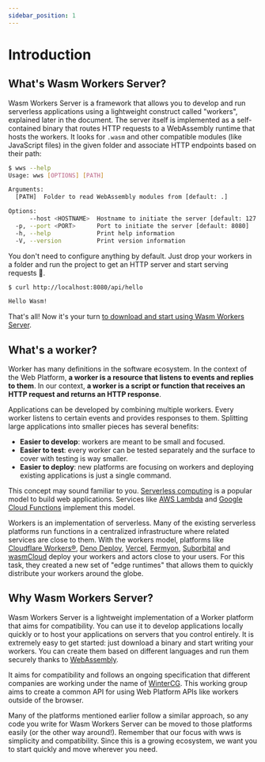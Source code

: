 ```yaml
---
sidebar_position: 1
---
```


# Introduction

## What's Wasm Workers Server?

Wasm Workers Server is a framework that allows you to develop and run serverless applications using a lightweight construct called "workers", explained later in the document. The server itself is implemented as a self-contained binary that routes HTTP requests to a WebAssembly runtime that hosts the workers. It looks for `.wasm` and other compatible modules (like JavaScript files) in the given folder and associate HTTP endpoints based on their path:

```bash
$ wws --help
Usage: wws [OPTIONS] [PATH]

Arguments:
  [PATH]  Folder to read WebAssembly modules from [default: .]

Options:
      --host <HOSTNAME>  Hostname to initiate the server [default: 127.0.0.1]
  -p, --port <PORT>      Port to initiate the server [default: 8080]
  -h, --help             Print help information
  -V, --version          Print version information
```

You don't need to configure anything by default. Just drop your workers in a folder and run the project to get an HTTP server and start serving requests 🚀.

```bash
$ curl http://localhost:8080/api/hello

Hello Wasm!
```

That's all! Now it's your turn [to download and start using Wasm Workers Server](./quickstart.md).

## What's a worker?

Worker has many definitions in the software ecosystem. In the context of the Web Platform, **a worker is a resource that listens to events and replies to them**. In our context, **a worker is a script or function that receives an HTTP request and returns an HTTP response**.

Applications can be developed by combining multiple workers. Every worker listens to certain events and provides responses to them. Splitting large applications into smaller pieces has several benefits:

* **Easier to develop**: workers are meant to be small and focused.
* **Easier to test**: every worker can be tested separately and the surface to cover with testing is way smaller.
* **Easier to deploy**: new platforms are focusing on workers and deploying existing applications is just a single command.

This concept may sound familiar to you. [Serverless computing](https://en.wikipedia.org/wiki/Serverless_computing) is a popular model to build web applications. Services like [AWS Lambda](https://aws.amazon.com/lambda/) and [Google Cloud Functions](https://cloud.google.com/functions) implement this model.

Workers is an implementation of serverless. Many of the existing serverless platforms run functions in a centralized infrastructure where related services are close to them. With the workers model, platforms like [Cloudflare Workers®](https://workers.cloudflare.com/), [Deno Deploy](https://deno.com/deploy), [Vercel](https://vercel.com/), [Fermyon](https://www.fermyon.com/), [Suborbital](https://suborbital.dev/) and [wasmCloud](https://wasmcloud.dev) deploy your workers and actors close to your users. For this task, they created a new set of "edge runtimes" that allows them to quickly distribute your workers around the globe.

## Why Wasm Workers Server?

Wasm Workers Server is a lightweight implementation of a Worker platform that aims for compatibility. You can use it to develop applications locally quickly or to host your applications on servers that you control entirely. It is extremely easy to get started: just download a binary and start writing your workers. You can create them based on different languages and run them securely thanks to [WebAssembly](https://webassembly.org/).

It aims for compatibility and follows an ongoing specification that different companies are working under the name of [WinterCG](https://wintercg.org/faq). This working group aims to create a common API for using Web Platform APIs like workers outside of the browser.

Many of the platforms mentioned earlier follow a similar approach, so any code you write for Wasm Workers Server can be moved to those platforms easily (or the other way around!). Remember that our focus with wws is simplicity and compatibility. Since this is a growing ecosystem, we want you to start quickly and move wherever you need.